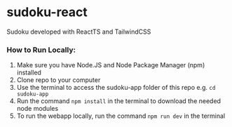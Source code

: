 ﻿# sudoku-react
Sudoku developed with ReactTS and TailwindCSS
### How to Run Locally:
1. Make sure you have Node.JS and Node Package Manager (npm) installed
2. Clone repo to your computer
3. Use the terminal to access the sudoku-app folder of this repo e.g. `cd sudoku-app`
4. Run the command `npm install` in the terminal to download the needed node modules
5. To run the webapp locally, run the command `npm run dev` in the terminal
